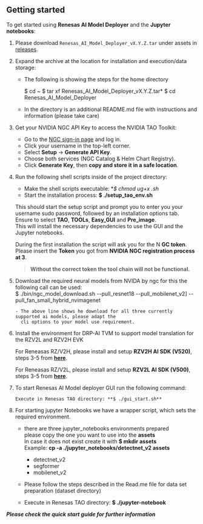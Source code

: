 ## Getting started

To get started using **Renesas AI Model Deployer** and the **Jupyter notebooks**:

1. Please download `Renesas_AI_Model_Deployer_vX.Y.Z.tar` under assets in [releases](https://github.com/ES-Renesas/Renesas-Nvidia-TAO-Integration/releases/latest).

2. Expand the archive at the location for installation and execution/data storage:
    - The following is showing the steps for the home directory

        $ cd ~
        $ tar xf Renesas_AI_Model_Deployer_vX.Y.Z.tar*
        $ cd Renesas_AI_Model_Deployer  

    - In the directory is an additional README.md file with instructions and information (please take care)

3. Get your NVIDIA NGC API Key to access the NVIDIA TAO Toolkit:
    - Go to the [NGC sign-in page](https://ngc.nvidia.com/signin) and log in.
    - Click your username in the top-left corner.
    - Select **Setup** → **Generate API Key**.
    - Choose both services (NGC Catalog & Helm Chart Registry).
    - Click **Generate Key**, then **copy and store it in a safe location**.

4. Run the following shell scripts inside of the project directory:

    - Make the shell scripts executable: **$ chmod ug+x *.sh**
    - Start the installation process: **$ ./setup_tao_env.sh**


    This should start the setup script and prompt you to enter you your  
    username sudo password, followed by an installation options tab.  
    Ensure to select **TAO**, **TOOLs**, **Easy_GUI** and **Pre_image**.  
    This will install the necessary dependencies to use the GUI and the  
    Jupyter notebooks.  
  
    During the first installation the script will ask you for the N **GC token**.  
    Please insert the **Token** you got from **NVIDIA NGC registration process at 3**.
    > **Without the correct token the tool chain will not be functional.**
  
5. Download the required neural models from NVIDA by ngc for this the following call can be used:  
        $ ./bin/ngc_model_download.sh --pull_resnet18 --pull_mobilenet_v2] --pull_fan_small_hybrid_nvimagenet  
 
       - The above line shows he download for all three currently supported ai models, please adapt the  
         cli options to your model use requirement.

6. Install the environment for DRP-AI TVM to support model translation for the RZV2L and RZV2H EVK
  
    For Reneasas RZ/V2H, please install and setup **RZV2H AI SDK (V520)**,  
    steps 3-5 from **[here](https://renesas-rz.github.io/rzv_ai_sdk/5.20/getting_started.html#step3)**.
  
    For Reneasas RZ/V2L, please install and setup **RZV2L AI SDK (V500)**,  
    steps 3-5 from **[here](https://renesas-rz.github.io/rzv_ai_sdk/5.20/getting_started.html#step3)**.
  

7. To start Renesas AI Model deployer GUI run the following command:  

       Execute in Renesas TAO directory: **$ ./gui_start.sh**  
  
8.  For starting jupyter Notebooks we have a wrapper script, which sets the required environment.  
  
    - there are three jupyter_notebooks environments prepared  
      please copy the one you want to use into the **assets**  
      In case it does not exist create it with **$ mkdir assets**  
      Example: **cp -a ./jupyter_notebooks/detectnet_v2 assets**  
  
        - detectnet_v2
        - segformer
        - mobilenet_v2

    - Please follow the steps described in the Read.me file for data set preparation (dataset directory)  

    - Execute in Renesas TAO directory: **$ ./jupyter-notebook**  

***Please check the quick start guide for further information***

